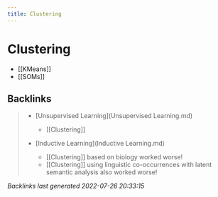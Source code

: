 ```yaml
---
title: Clustering
---
```


# Clustering
- [[KMeans]]
- [[SOMs]]


































































































## Backlinks

> - [Unsupervised Learning](Unsupervised Learning.md)
>   - [[Clustering]]
>    
> - [Inductive Learning](Inductive Learning.md)
>   - [[Clustering]] based on biology worked worse!
>   - [[Clustering]] using linguistic co-occurrences with latent semantic analysis also worked worse!

_Backlinks last generated 2022-07-26 20:33:15_
